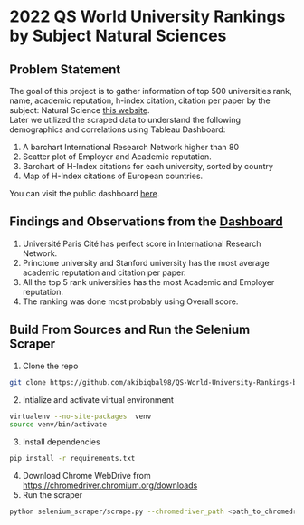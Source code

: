 # 2022 QS World University Rankings by Subject Natural Sciences


## Problem Statement
The goal of this project is to gather information of top 500 universities rank, name, academic reputation, h-index citation, citation per paper by the subject: Natural Science [this website](https://www.topuniversities.com/university-rankings/university-subject-rankings/2022/natural-sciences#university-rankings-indicators). <br/> 
Later we utilized the scraped data to understand the following demographics and correlations using Tableau Dashboard: 

1. A barchart International Research Network higher than 80 
2. Scatter plot of Employer and Academic reputation. 
3. Barchart of H-Index citations for each university, sorted by country
4. Map of H-Index citations of European countries.

You can visit the public dashboard [here](https://public.tableau.com/app/profile/md.akib.iqbal.majumder/viz/2022QSWorldUniversityRankingsbyNaturalSciencesSubject/Dashboard1). 

## Findings and Observations from the [Dashboard](https://public.tableau.com/app/profile/md.akib.iqbal.majumder/viz/2022QSWorldUniversityRankingsbyNaturalSciencesSubject/Dashboard1)
1. Université Paris Cité has perfect score in International Research Network. 
2. Princtone university and Stanford university has the most average academic reputation and citation per paper. 
3. All the top 5 rank universities has the most Academic and Employer reputation.
4. The ranking was done most probably using Overall score.


## Build From Sources and Run the Selenium Scraper
1. Clone the repo
```bash
git clone https://github.com/akibiqbal98/QS-World-University-Rankings-by-Subject-2022-Natural-Sciences
```
2. Intialize and activate virtual environment
```bash
virtualenv --no-site-packages  venv
source venv/bin/activate
```
3. Install dependencies
```bash
pip install -r requirements.txt
```
4. Download Chrome WebDrive from https://chromedriver.chromium.org/downloads 
5. Run the scraper
```bash
python selenium_scraper/scrape.py --chromedriver_path <path_to_chromedriver>
```


